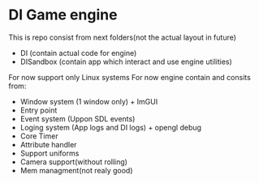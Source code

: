 # DI Game engine

This is repo consist from next folders(not the actual layout in future)
* DI (contain actual code for engine)
* DISandbox (contain app which interact and use engine utilities)


For now support only Linux systems
For now engine contain and consits from:
   * Window system (1 window only) + ImGUI
   * Entry  point  
   * Event system  (Uppon SDL events)
   * Loging system (App logs and DI logs) + opengl debug
   * Core Timer
   * Attribute handler 
   * Support uniforms
   * Camera support(without rolling)
   * Mem managment(not realy good)
